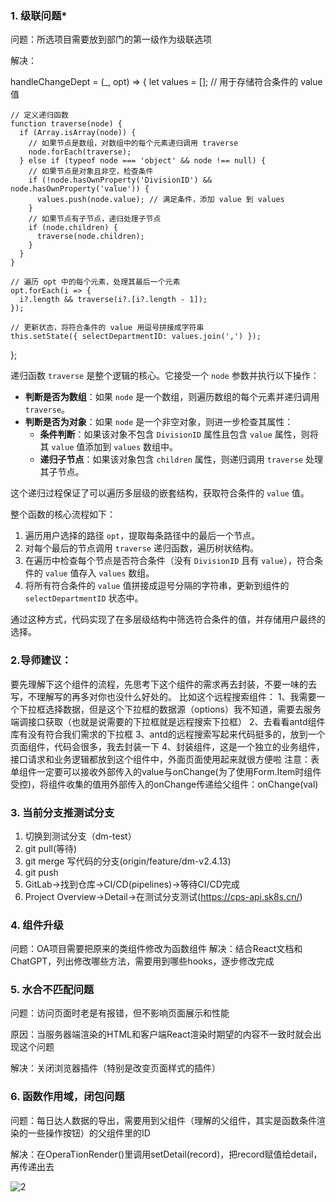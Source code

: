 ### 1. 级联问题*

问题：所选项目需要放到部门的第一级作为级联选项

解决：

handleChangeDept = (_, opt) => {
    let values = []; // 用于存储符合条件的 value 值

    // 定义递归函数
    function traverse(node) {
      if (Array.isArray(node)) {
        // 如果节点是数组，对数组中的每个元素递归调用 traverse
        node.forEach(traverse);
      } else if (typeof node === 'object' && node !== null) {
        // 如果节点是对象且非空，检查条件
        if (!node.hasOwnProperty('DivisionID') && node.hasOwnProperty('value')) {
          values.push(node.value); // 满足条件，添加 value 到 values
        }
        // 如果节点有子节点，递归处理子节点
        if (node.children) {
          traverse(node.children);
        }
      }
    }
    
    // 遍历 opt 中的每个元素，处理其最后一个元素
    opt.forEach(i => {
      i?.length && traverse(i?.[i?.length - 1]);
    });
    
    // 更新状态，将符合条件的 value 用逗号拼接成字符串
    this.setState({ selectDepartmentID: values.join(',') });
};

递归函数 `traverse` 是整个逻辑的核心。它接受一个 `node` 参数并执行以下操作：

- **判断是否为数组**：如果 `node` 是一个数组，则遍历数组的每个元素并递归调用 `traverse`。
- **判断是否为对象**：如果 `node` 是一个非空对象，则进一步检查其属性：
  - **条件判断**：如果该对象不包含 `DivisionID` 属性且包含 `value` 属性，则将其 `value` 值添加到 `values` 数组中。
  - **递归子节点**：如果该对象包含 `children` 属性，则递归调用 `traverse` 处理其子节点。

这个递归过程保证了可以遍历多层级的嵌套结构，获取符合条件的 `value` 值。

整个函数的核心流程如下：

1. 遍历用户选择的路径 `opt`，提取每条路径中的最后一个节点。
2. 对每个最后的节点调用 `traverse` 递归函数，遍历树状结构。
3. 在遍历中检查每个节点是否符合条件（没有 `DivisionID` 且有 `value`），符合条件的 `value` 值存入 `values` 数组。
4. 将所有符合条件的 `value` 值拼接成逗号分隔的字符串，更新到组件的 `selectDepartmentID` 状态中。

通过这种方式，代码实现了在多层级结构中筛选符合条件的值，并存储用户最终的选择。



### 2.导师建议：

要先理解下这个组件的流程，先思考下这个组件的需求再去封装，不要一味的去写，不理解写的再多对你也没什么好处的。
比如这个远程搜索组件：
1、我需要一个下拉框选择数据，但是这个下拉框的数据源（options）我不知道，需要去服务端调接口获取（也就是说需要的下拉框就是远程搜索下拉框）
2、去看看antd组件库有没有符合我们需求的下拉框
3、antd的远程搜索写起来代码挺多的，放到一个页面组件，代码会很多，我去封装一下
4、封装组件，这是一个独立的业务组件，接口请求和业务逻辑都放到这个组件中，外面页面使用起来就很方便啦
注意：表单组件一定要可以接收外部传入的value与onChange(为了使用Form.Item时组件受控)，将组件收集的值用外部传入的onChange传递给父组件：onChange(val)



### 3. 当前分支推测试分支

1. 切换到测试分支（dm-test）
2. git pull(等待)
3. git merge 写代码的分支(origin/feature/dm-v2.4.13)
4. git push
5. GitLab→找到仓库→CI/CD(pipelines)→等待CI/CD完成
6. Project Overview→Detail→在测试分支测试(https://cps-api.sk8s.cn/)



### 4. 组件升级

问题：OA项目需要把原来的类组件修改为函数组件
解决：结合React文档和ChatGPT，列出修改哪些方法，需要用到哪些hooks，逐步修改完成



### 5. 水合不匹配问题

问题：访问页面时老是有报错，但不影响页面展示和性能

原因：当服务器端渲染的HTML和客户端React渲染时期望的内容不一致时就会出现这个问题

解决：关闭浏览器插件（特别是改变页面样式的插件）



### 6. 函数作用域，闭包问题

问题：每日达人数据的导出，需要用到父组件（理解的父组件，其实是函数条件渲染的一些操作按钮）的父组件里的ID

解决：在OperaTionRender()里调用setDetail(record)，把record赋值给detail，再传递出去

![2](https://github.com/user-attachments/assets/ae6dac59-0de5-4ac7-be50-bf8751c87eb5)




